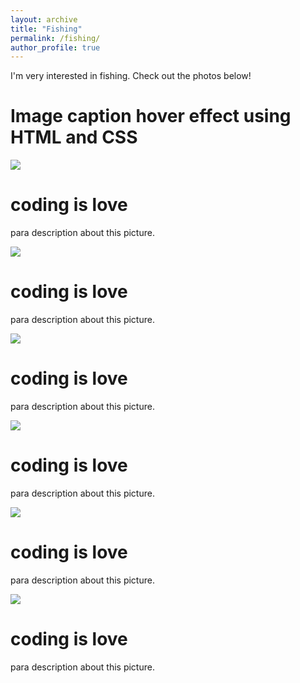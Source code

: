 ```yaml
---
layout: archive
title: "Fishing"
permalink: /fishing/
author_profile: true
---
```


I'm very interested in fishing. Check out the photos below!

<link rel="stylesheet" href="../assets/css/stylesheet.css">
<meta name="viewport" content="width=device-width, initial-scale=1.0">

<h1>Image caption hover effect using HTML and CSS</h1>
<div id="wrapper">
  <div class="image-container">
    <img src="http://imgh.us/pancake-1984716_960_720.jpg" />
    <div class="image-caption">
      <h1>coding is love</h1>
      <p>para description about this picture.</p>
    </div>
  </div>

  <div class="image-container">
    <img src="http://imgh.us/dog-1718242_960_720.jpg" />
    <div class="image-caption">
      <h1>coding is love</h1>
      <p>para description about this picture.</p>
    </div>
  </div>

  <div class="image-container">
    <img src="http://imgh.us/heart-1776746_960_720.jpg" />
    <div class="image-caption">
      <h1>coding is love</h1>
      <p>para description about this picture.</p>
    </div>
  </div>

  <div class="image-container">
    <img src="http://imgh.us/ace-1807511_960_720.jpg" />
    <div class="image-caption">
      <h1>coding is love</h1>
      <p>para description about this picture.</p>
    </div>
  </div>

  <div class="image-container">
    <img src="http://imgh.us/breakfast-1804457_960_720.jpg" />
    <div class="image-caption">
      <h1>coding is love</h1>
      <p>para description about this picture.</p>
    </div>
  </div>

  <div class="image-container">
    <img src="http://imgh.us/wintry-1959267_960_720.jpg" />
    <div class="image-caption">
      <h1>coding is love</h1>
      <p>para description about this picture.</p>
    </div>
  </div>
</div>

